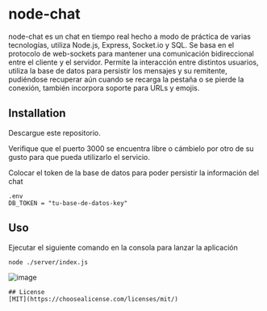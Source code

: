 # node-chat

node-chat es un chat en tiempo real hecho a modo de práctica de varias tecnologías, utiliza Node.js, Express, Socket.io y SQL. Se basa en el protocolo de web-sockets para mantener una comunicación bidireccional entre el cliente y el servidor. Permite la interacción entre distintos usuarios, utiliza la base de datos para persistir los mensajes y su remitente, pudiéndose recuperar aún cuando se recarga la pestaña o se pierde la conexión, también incorpora soporte para URLs y emojis. 

## Installation

Descargue este repositorio.

Verifique que el puerto 3000 se encuentra libre o cámbielo por otro de su gusto para que pueda utilizarlo el servicio.

Colocar el token de la base de datos para poder persistir la información del chat

```
.env
DB_TOKEN = "tu-base-de-datos-key"
```

## Uso
Ejecutar el siguiente comando en la consola para lanzar la aplicación
```bash
node ./server/index.js
```
![image](https://github.com/JS-Wagner/node-chat/assets/81495334/82074389-02c1-490f-8f19-839aeaf3f9c2)

```
## License
[MIT](https://choosealicense.com/licenses/mit/)
